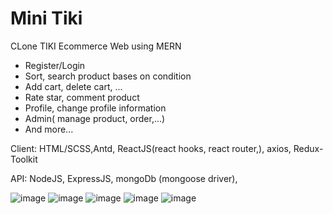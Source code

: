 # Mini Tiki 
 CLone TIKI Ecommerce Web using MERN
 
- Register/Login
- Sort, search product bases on condition
- Add cart, delete cart, ...
- Rate star, comment product
- Profile, change profile information
- Admin( manage product, order,...)
- And more...

Client: HTML/SCSS,Antd, ReactJS(react hooks, react router,), axios, Redux-Toolkit
 
API: NodeJS, ExpressJS, mongoDb (mongoose driver),

![image](https://user-images.githubusercontent.com/71378887/167543788-b1d47ee5-4987-463c-9234-391b1f2a05a0.png)
![image](https://user-images.githubusercontent.com/71378887/167543937-e4e51458-af2b-4b92-aed8-96f375e9e953.png)
![image](https://user-images.githubusercontent.com/71378887/167543986-487df357-cca3-48f0-b4c3-4ee07598565f.png)
![image](https://user-images.githubusercontent.com/71378887/167544065-91d14ff6-cd4d-4018-93b9-fab31435c228.png)
![image](https://user-images.githubusercontent.com/71378887/167544108-0fa338fe-26c3-4148-be25-f669c37fe914.png)



 
